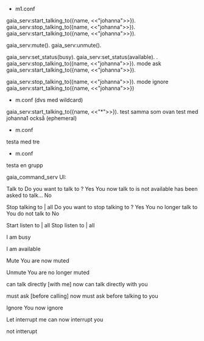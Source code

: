 * m1.conf

gaia_serv:start_talking_to({name, <<"johanna">>}).
gaia_serv:stop_talking_to({name, <<"johanna">>}).
gaia_serv:start_talking_to({name, <<"johanna">>}).

gaia_serv:mute().
gaia_serv:unmute().

gaia_serv:set_status(busy).
gaia_serv:set_status(available).
.
gaia_serv:stop_talking_to({name, <<"johanna">>}).
mode ask
gaia_serv:start_talking_to({name, <<"johanna">>}).

gaia_serv:stop_talking_to({name, <<"johanna">>}).
mode ignore
gaia_serv:start_talking_to({name, <<"johanna">>})

* m.conf (dvs med wildcard)

gaia_serv:start_talking_to({name, <<"*">>}).
test samma som ovan
test med johanna1 också (ephemeral)

* m.conf

testa med tre

* m.conf

testa en grupp




gaia_command_serv UI:



Talk to <name>
  Do you want to talk to <name>?
    Yes
      You now talk to <name>
      <name> is not available
      <name> has been asked to talk...
    No

Stop talking to <name> | all
  Do you want to stop talking to <name>?
    Yes
      You no longer talk to <name>
      You do not talk to <name>
    No


Start listen to <name> | all
Stop listen to <name> | all


I am busy

I am available

Mute
  You are now muted

Unmute
  You are no longer muted

<name> can talk directly [with me]
  <name> now can talk directly with you

<name> must ask [before calling]
  <name> now must ask before talking to you

Ignore <name>
  You now ignore <name>

Let <name> interrupt me
   <name> can now interrupt you

not intterupt


